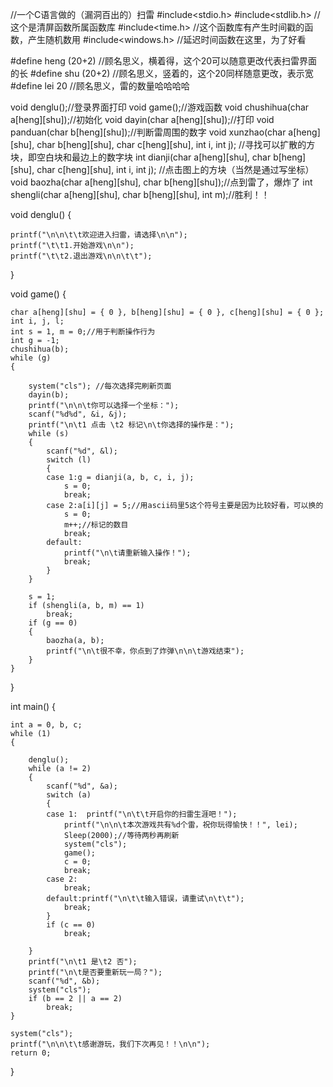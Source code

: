//一个C语言做的（漏洞百出的）扫雷
#include<stdio.h>
#include<stdlib.h>  //这个是清屏函数所属函数库
#include<time.h>    //这个函数库有产生时间戳的函数，产生随机数用
#include<windows.h> //延迟时间函数在这里，为了好看

#define heng (20+2) //顾名思义，横着得，这个20可以随意更改代表扫雷界面的长
#define shu (20+2)  //顾名思义，竖着的，这个20同样随意更改，表示宽
#define lei 20      //顾名思义，雷的数量哈哈哈哈

void denglu();//登录界面打印
void game();//游戏函数
void chushihua(char a[heng][shu]);//初始化
void dayin(char a[heng][shu]);//打印
void panduan(char b[heng][shu]);//判断雷周围的数字
void xunzhao(char a[heng][shu], char b[heng][shu], char c[heng][shu], int i, int j);
//寻找可以扩散的方块，即空白块和最边上的数字块
int dianji(char a[heng][shu], char b[heng][shu], char c[heng][shu], int i, int j);
//点击图上的方块（当然是通过写坐标）
void baozha(char a[heng][shu], char b[heng][shu]);//点到雷了，爆炸了
int shengli(char a[heng][shu], char b[heng][shu], int m);//胜利！！

void denglu()
{

    printf("\n\n\t\t欢迎进入扫雷，请选择\n\n");
    printf("\t\t1.开始游戏\n\n");
    printf("\t\t2.退出游戏\n\n\t\t");
}

void game()
{

    char a[heng][shu] = { 0 }, b[heng][shu] = { 0 }, c[heng][shu] = { 0 };
    int i, j, l;
    int s = 1, m = 0;//用于判断操作行为
    int g = -1;
    chushihua(b);
    while (g)
    {
    
        system("cls"); //每次选择完刷新页面
        dayin(b);
        printf("\n\n\t你可以选择一个坐标：");
        scanf("%d%d", &i, &j);
        printf("\n\t1 点击 \t2 标记\n\t你选择的操作是：");
        while (s)
        {
            scanf("%d", &l);
            switch (l)
            {
            case 1:g = dianji(a, b, c, i, j);
                s = 0;
                break;
            case 2:a[i][j] = 5;//用ascii码里5这个符号主要是因为比较好看，可以换的
                s = 0;
                m++;//标记的数目
                break;
            default:
                printf("\n\t请重新输入操作！");
                break;
            }
        }
        
        s = 1;
        if (shengli(a, b, m) == 1)
            break;
        if (g == 0)
        {
            baozha(a, b);
            printf("\n\t很不幸，你点到了炸弹\n\n\t游戏结束");
        }
    }
}

int main()
{

    int a = 0, b, c;
    while (1)
    {
    
        denglu();
        while (a != 2)
        {
            scanf("%d", &a);
            switch (a)
            {
            case 1:  printf("\n\t\t开启你的扫雷生涯吧！");
                printf("\n\n\t本次游戏共有%d个雷，祝你玩得愉快！！", lei);
                Sleep(2000);//等待两秒再刷新
                system("cls");
                game();
                c = 0;
                break;
            case 2:
                break;
            default:printf("\n\t\t输入错误，请重试\n\t\t");
                break;
            }
            if (c == 0)
                break;
                
        }
        printf("\n\t1 是\t2 否");
        printf("\n\t是否要重新玩一局？");
        scanf("%d", &b);
        system("cls");
        if (b == 2 || a == 2)
            break;
    }
    
    system("cls");
    printf("\n\n\t\t感谢游玩，我们下次再见！！\n\n");
    return 0;
}

